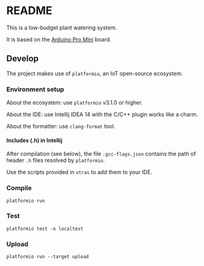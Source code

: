 # README

This is a low-budget plant watering system.

It is based on the [Arduino Pro Mini](https://www.arduino.cc/en/Main/ArduinoBoardProMini) board.

## Develop

The project makes use of `platformio`, an IoT open-source ecosystem.

### Environment setup

About the ecosystem: use `platformio` v3.1.0 or higher.

About the IDE: use Intellij IDEA 14 with the C/C++ plugin works like a charm. 

About the formatter: use `clang-format` tool.

#### Includes (.h) in Intellij

After compilation (see below), the file `.gcc-flags.json` contains the path of header `.h` files resolved by `platformio`.

Use the scripts provided in `xtras` to add them to your IDE.

### Compile

```
platformio run
```

### Test

```
platformio test -e localtest
```

### Upload

```
platformio run --target upload
```

